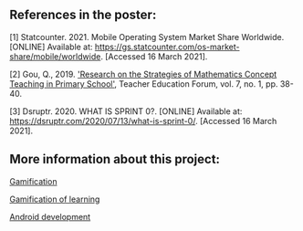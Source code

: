 ## References in the poster:

[1] Statcounter. 2021. Mobile Operating System Market Share Worldwide. [ONLINE] Available at: https://gs.statcounter.com/os-market-share/mobile/worldwide. [Accessed 16 March 2021].

[2] Gou, Q., 2019. ['Research on the Strategies of Mathematics Concept Teaching in Primary School'](http://gb.oversea.cnki.net/KCMS/detail/detail.aspx?filename=XZXA201907002012&dbcode=CPFD&dbname=CPFDTEMP), Teacher Education Forum, vol. 7, no. 1, pp. 38-40. 

[3] Dsruptr. 2020. WHAT IS SPRINT 0?. [ONLINE] Available at: https://dsruptr.com/2020/07/13/what-is-sprint-0/. [Accessed 16 March 2021].

## More information about this project:

[Gamification](https://en.wikipedia.org/wiki/Gamification)

[Gamification of learning](https://en.wikipedia.org/wiki/Gamification_of_learning)

[Android development](https://developer.android.com/)
